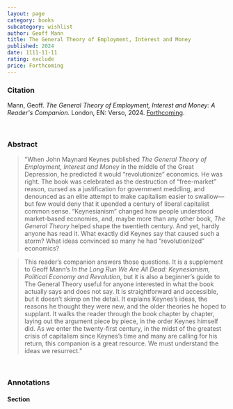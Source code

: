 ```yaml
---
layout: page
category: books
subcategory: wishlist
author: Geoff Mann
title: The General Theory of Employment, Interest and Money
published: 2024
date: 1111-11-11
rating: exclude
price: Forthcoming
---
```


### Citation

Mann, Geoff. *The General Theory of Employment, Interest and Money: A Reader's Companion.* London, EN: Verso, 2024. [Forthcoming](https://www.versobooks.com/en-ca/products/608-the-general-theory-of-employment-interest-and-money).

<br>

### Abstract

> "When John Maynard Keynes published *The General Theory of Employment, Interest and Money* in the middle of the Great Depression, he predicted it would “revolutionize” economics. He was right. The book was celebrated as the destruction of “free-market” reason, cursed as a justification for government meddling, and denounced as an elite attempt to make capitalism easier to swallow—but few would deny that it upended a century of liberal capitalist common sense. “Keynesianism” changed how people understood market-based economies, and, maybe more than any other book, *The General Theory* helped shape the twentieth century. And yet, hardly anyone has read it. What exactly did Keynes say that caused such a storm? What ideas convinced so many he had “revolutionized” economics?

> This reader’s companion answers those questions. It is a supplement to Geoff Mann’s *In the Long Run We Are All Dead: Keynesianism, Political Economy and Revolution*, but it is also a beginner’s guide to The General Theory useful for anyone interested in what the book actually says and does not say. It is straightforward and accessible, but it doesn’t skimp on the detail. It explains Keynes’s ideas, the reasons he thought they were new, and the older theories he hoped to supplant. It walks the reader through the book chapter by chapter, laying out the argument piece by piece, in the order Keynes himself did. As we enter the twenty-first century, in the midst of the greatest crisis of capitalism since Keynes’s time and many are calling for his return, this companion is a great resource. We must understand the ideas we resurrect."

<br>

### Annotations

#### Section

<br>
